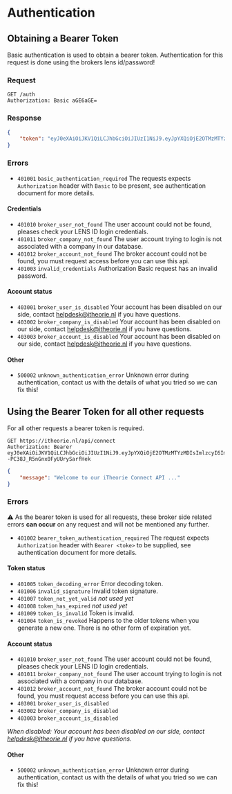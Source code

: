 # Authentication

## Obtaining a Bearer Token
Basic authentication is used to obtain a bearer token.
Authentication for this request is done using the brokers lens id/password!

### Request
```http
GET /auth
Authorization: Basic aGE6aGE=
```

### Response
```json
{
    "token": "eyJ0eXAiOiJKV1QiLCJhbGciOiJIUzI1NiJ9.eyJpYXQiOjE2OTMzMTYzMDIsImlzcyI6Iml0aGVvcmllIiwic3ViIjoiY29ubmVjdC1hcGkiLCJhdWQiOiJCcm9rZXIgVm9vcmJlZWxkIiwicGsiOiI5Zjhka0dubVFXbmZqRkVua3FwczM4azJDMTdjZDI0NWI1OWU0YTcwYjQ1Y2JmMWJhYmQwYzk0MTMzODVjM2Q2ODlhMzZjY2E2OThlOTY1ODczMzM5YyIsInVzZXIiOiIwMUg5MFFaOUQ5WVNOOVo5MFRXQzZSVEZCRSIsImNvbXBhbnkiOiIwMUg5MFBXRVRINDdaVEdKTVA2OTgxUE5KUSIsImFjY291bnQiOiIwMUg5MFE2MzJBNDVFWkpCTldDMURHUFdWUCJ9.nUoDm1rk7Jwg8HL--PC38J_R5nGnx0FyUUrySarfHek"
}
```

### Errors
* `401001` `basic_authentication_required` The requests expects `Authorization` header with `Basic` to be present, see authentication document for more details.

#### Credentials
* `401010` `broker_user_not_found` The user account could not be found, pleases check your LENS ID login credentials.
* `401011` `broker_company_not_found` The user account trying to login is not associated with a company in our database.
* `401012` `broker_account_not_found` The broker account could not be found, you must request access before you can use this api.
* `401003` `invalid_credentials` Authorization Basic request has an invalid password.

#### Account status
* `403001` `broker_user_is_disabled` Your account has been disabled on our side, contact helpdesk@itheorie.nl if you have questions.
* `403002` `broker_company_is_disabled` Your account has been disabled on our side, contact helpdesk@itheorie.nl if you have questions.
* `403003` `broker_account_is_disabled` Your account has been disabled on our side, contact helpdesk@itheorie.nl if you have questions.

#### Other
* `500002` `unknown_authentication_error` Unknown error during authentication, contact us with the details of what you tried so we can fix this!

## Using the Bearer Token for all other requests
For all other requests a bearer token is required.
```http
GET https://itheorie.nl/api/connect
Authorization: Bearer eyJ0eXAiOiJKV1QiLCJhbGciOiJIUzI1NiJ9.eyJpYXQiOjE2OTMzMTYzMDIsImlzcyI6Iml0aGVvcmllIiwic3ViIjoiY29ubmVjdC1hcGkiLCJhdWQiOiJCcm9rZXIgVm9vcmJlZWxkIiwicGsiOiI5Zjhka0dubVFXbmZqRkVua3FwczM4azJDMTdjZDI0NWI1OWU0YTcwYjQ1Y2JmMWJhYmQwYzk0MTMzODVjM2Q2ODlhMzZjY2E2OThlOTY1ODczMzM5YyIsInVzZXIiOiIwMUg5MFFaOUQ5WVNOOVo5MFRXQzZSVEZCRSIsImNvbXBhbnkiOiIwMUg5MFBXRVRINDdaVEdKTVA2OTgxUE5KUSIsImFjY291bnQiOiIwMUg5MFE2MzJBNDVFWkpCTldDMURHUFdWUCJ9.nUoDm1rk7Jwg8HL--PC38J_R5nGnx0FyUUrySarfHek
```
```json
{
    "message": "Welcome to our iTheorie Connect API ..."
}
```

### Errors
:warning: As the bearer token is used for all requests, these broker side related errors **can occur** on any request and will not be mentioned any further.

* `401002` `bearer_token_authentication_required` The request expects `Authorization` header with `Bearer <toke>` to be supplied, see authentication document for more details.

#### Token status
* `401005` `token_decoding_error` Error decoding token.
* `401006` `invalid_signature` Invalid token signature.
* `401007` `token_not_yet_valid` _not used yet_
* `401008` `token_has_expired` _not used yet_
* `401009` `token_is_invalid` Token is invalid.
* `401004` `token_is_revoked` Happens to the older tokens when you generate a new one. There is no other form of expiration yet.

#### Account status
* `401010` `broker_user_not_found` The user account could not be found, pleases check your LENS ID login credentials.
* `401011` `broker_company_not_found` The user account trying to login is not associated with a company in our database.
* `401012` `broker_account_not_found` The broker account could not be found, you must request access before you can use this api.
* `403001` `broker_user_is_disabled`
* `403002` `broker_company_is_disabled`
* `403003` `broker_account_is_disabled`

_When disabled: Your account has been disabled on our side, contact helpdesk@itheorie.nl if you have questions._

#### Other
* `500002` `unknown_authentication_error` Unknown error during authentication, contact us with the details of what you tried so we can fix this!
